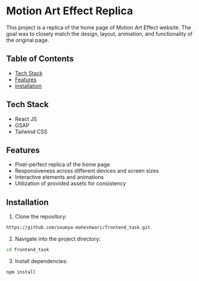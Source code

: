 # Motion Art Effect Replica

This project is a replica of the home page of Motion Art Effect website. The goal was to closely match the design, layout, animation, and functionality of the original page.

## Table of Contents

- [Tech Stack](#tech-stack)
- [Features](#features)
- [Installation](#installation)

## Tech Stack

- React JS
- GSAP
- Tailwind CSS

## Features

- Pixel-perfect replica of the home page
- Responsiveness across different devices and screen sizes
- Interactive elements and animations
- Utilization of provided assets for consistency

## Installation

1. Clone the repository:

```bash
https://github.com/soumya-maheshwari/frontend_task.git
```

2. Navigate into the project directory:
   
```bash
cd frontend_task
```
3. Install dependencies:
   
```bash
npm install
```

